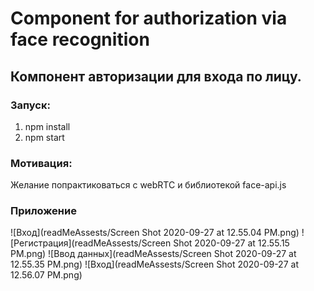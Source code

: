 # Component for authorization via face recognition
## Компонент авторизации для входа по лицу.
### Запуск: 
1. npm install
2. npm start

### Мотивация: 
Желание попрактиковаться с webRTC и библиотекой face-api.js

### Приложение

![Вход](readMeAssests/Screen Shot 2020-09-27 at 12.55.04 PM.png)
![Регистрация](readMeAssests/Screen Shot 2020-09-27 at 12.55.15 PM.png)
![Ввод данных](readMeAssests/Screen Shot 2020-09-27 at 12.55.35 PM.png)
![Вход](readMeAssests/Screen Shot 2020-09-27 at 12.56.07 PM.png)
